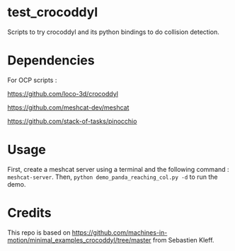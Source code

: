 # test_crocoddyl

Scripts to try crocoddyl and its python bindings to do collision detection. 

# Dependencies 

For OCP scripts : 

https://github.com/loco-3d/crocoddyl

https://github.com/meshcat-dev/meshcat

https://github.com/stack-of-tasks/pinocchio

# Usage 

First, create a meshcat server using a terminal and the following command : ```meshcat-server```. Then, ``` python demo_panda_reaching_col.py -d ``` to run the demo. 

# Credits

This repo is based on https://github.com/machines-in-motion/minimal_examples_crocoddyl/tree/master from Sebastien Kleff. 

